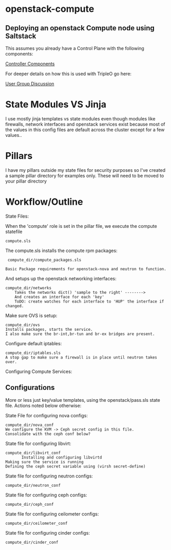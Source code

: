 # openstack-compute

## Deploying an openstack Compute node using Saltstack 
This assumes you already have a Control Plane with the following components:

[Controller Components](ControllerReqs.md)

For deeper details on how this is used with TripleO go here:

[User Group Discussion](Cloud-Update.pdf)

# State Modules VS Jinja

I use mostly jinja templates vs state modules even  though modules like firewalls, network interfaces and openstack services exist because most of the values in this config files are default across the cluster except for a few values..

# Pillars
I have my pillars outside my state files for security purposes so I've created a sample pillar directory for examples only.  These will need to be moved to your pillar directory

# Workflow/Outline

State Files:

When the 'compute' role is set in the pillar file, we execute the compute statefile 

	compute.sls

The compute.sls installs the compute rpm packages:

	 compute_dir/compute_packages.sls

	Basic Package requirements for openstack-nova and neutron to function.

And setups up the openstack networking interfaces:

	compute_dir/networks
		Takes the networks dict() 'sample to the right' -------->
		And creates an interface for each 'key'
		ToDO: create watches for each interface to 'HUP' the interface if changed.
		
Make sure OVS is setup:

	compute_dir/ovs
	Installs packages, starts the service.  
	I also make sure the br-int,br-tun and br-ex bridges are present. 
	
Configure default iptables:

	compute_dir/iptables.sls
	A stop gap to make sure a firewall is in place until neutron takes over.
Configuring Compute Services:


## Configurations
More or less just key/value templates, using the openstack/pass.sls state file. Actions noted below otherwise:

State File for configuring nova  configs:

	compute_dir/nova_conf
	We configure the KVM -> Ceph secret config in this file.  
	Consolidate with the ceph conf below?

State file for configuring libvirt:

	compute_dir/libvirt_conf
           Installing and configuring libvirtd 
	Making sure the service is running
	Defining the ceph secret variable using (virsh secret-define)
State file for configuring neutron configs:

	compute_dir/neutron_conf

State file for configuring ceph configs:

	compute_dir/ceph_conf

State file for configuring ceilometer configs:

	compute_dir/ceilometer_conf

State file for configuring cinder configs:

	compute_dir/cinder_conf
